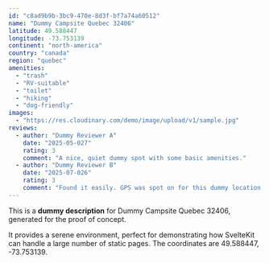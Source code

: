 ```yaml
---
id: "c8ad9b9b-3bc9-470e-8d3f-bf7a74a60512"
name: "Dummy Campsite Quebec 32406"
latitude: 49.588447
longitude: -73.753139
continent: "north-america"
country: "canada"
region: "quebec"
amenities:
  - "trash"
  - "RV-suitable"
  - "toilet"
  - "hiking"
  - "dog-friendly"
images:
  - "https://res.cloudinary.com/demo/image/upload/v1/sample.jpg"
reviews:
  - author: "Dummy Reviewer A"
    date: "2025-05-027"
    rating: 3
    comment: "A nice, quiet dummy spot with some basic amenities."
  - author: "Dummy Reviewer B"
    date: "2025-07-026"
    rating: 3
    comment: "Found it easily. GPS was spot on for this dummy location."
---
```


This is a **dummy description** for Dummy Campsite Quebec 32406, generated for the proof of concept.

It provides a serene environment, perfect for demonstrating how SvelteKit can handle a large number of static pages. The coordinates are 49.588447, -73.753139.
